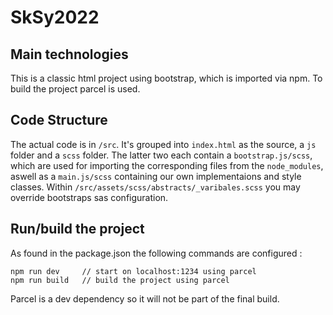 # SkSy2022


## Main technologies

This is a classic html project using bootstrap, which is imported via npm.
To build the project parcel is used.


## Code Structure

The actual code is in `/src`.
It's grouped into `index.html` as the source, a `js` folder and a `scss` folder. 
The latter two each contain a `bootstrap.js/scss`, which are used for importing the corresponding files from the `node_modules`, aswell as a `main.js/scss` containing our own implementaions and style classes.
Within `/src/assets/scss/abstracts/_varibales.scss` you may override bootstraps sas configuration.


## Run/build the project

As found in the package.json the following commands are configured :

```
npm run dev     // start on localhost:1234 using parcel
npm run build   // build the project using parcel
```

Parcel is a dev dependency so it will not be part of the final build.
